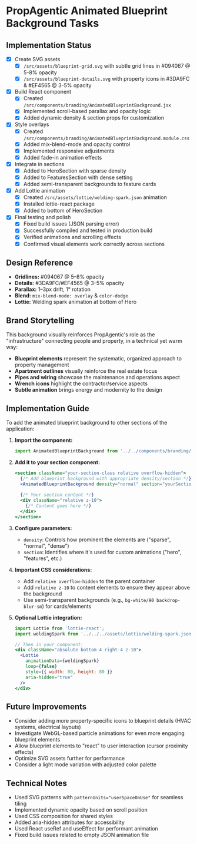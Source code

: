 # PropAgentic Animated Blueprint Background Tasks

## Implementation Status

- [x] Create SVG assets
  - [x] `/src/assets/blueprint-grid.svg` with subtle grid lines in #094067 @ 5-8% opacity
  - [x] `/src/assets/blueprint-details.svg` with property icons in #3DA9FC & #EF4565 @ 3-5% opacity

- [x] Build React component 
  - [x] Created `/src/components/branding/AnimatedBlueprintBackground.jsx`
  - [x] Implemented scroll-based parallax and opacity logic
  - [x] Added dynamic density & section props for customization

- [x] Style overlays
  - [x] Created `/src/components/branding/AnimatedBlueprintBackground.module.css`
  - [x] Added mix-blend-mode and opacity control
  - [x] Implemented responsive adjustments
  - [x] Added fade-in animation effects

- [x] Integrate in sections
  - [x] Added to HeroSection with sparse density
  - [x] Added to FeaturesSection with dense setting
  - [x] Added semi-transparent backgrounds to feature cards

- [x] Add Lottie animation
  - [x] Created `/src/assets/lottie/welding-spark.json` animation
  - [x] Installed lottie-react package
  - [x] Added to bottom of HeroSection

- [x] Final testing and polish
  - [x] Fixed build issues (JSON parsing error)
  - [x] Successfully compiled and tested in production build
  - [x] Verified animations and scrolling effects 
  - [x] Confirmed visual elements work correctly across sections

## Design Reference

- **Gridlines:** #094067 @ 5–8% opacity  
- **Details:** #3DA9FC/#EF4565 @ 3–5% opacity  
- **Parallax:** 1–3px drift, 1° rotation  
- **Blend:** `mix-blend-mode: overlay` & `color-dodge`  
- **Lottie:** Welding spark animation at bottom of Hero

## Brand Storytelling

This background visually reinforces PropAgentic's role as the "infrastructure" connecting people and property, in a technical yet warm way:

- **Blueprint elements** represent the systematic, organized approach to property management
- **Apartment outlines** visually reinforce the real estate focus
- **Pipes and wiring** showcase the maintenance and operations aspect
- **Wrench icons** highlight the contractor/service aspects
- **Subtle animation** brings energy and modernity to the design

## Implementation Guide

To add the animated blueprint background to other sections of the application:

1. **Import the component:**
   ```jsx
   import AnimatedBlueprintBackground from '../../components/branding/AnimatedBlueprintBackground';
   ```

2. **Add it to your section component:**
   ```jsx
   <section className="your-section-class relative overflow-hidden">
     {/* Add blueprint background with appropriate density/section */}
     <AnimatedBlueprintBackground density="normal" section="yourSection" />
     
     {/* Your section content */}
     <div className="relative z-10"> 
       {/* Content goes here */}
     </div>
   </section>
   ```

3. **Configure parameters:**
   - `density`: Controls how prominent the elements are ("sparse", "normal", "dense")
   - `section`: Identifies where it's used for custom animations ("hero", "features", etc.)

4. **Important CSS considerations:**
   - Add `relative overflow-hidden` to the parent container
   - Add `relative z-10` to content elements to ensure they appear above the background
   - Use semi-transparent backgrounds (e.g., `bg-white/90 backdrop-blur-sm`) for cards/elements

5. **Optional Lottie integration:**
   ```jsx
   import Lottie from 'lottie-react';
   import weldingSpark from '../../../assets/lottie/welding-spark.json';
   
   // Then in your component:
   <div className="absolute bottom-4 right-4 z-10">
     <Lottie 
       animationData={weldingSpark} 
       loop={false} 
       style={{ width: 80, height: 80 }}
       aria-hidden="true" 
     />
   </div>
   ```

## Future Improvements

- Consider adding more property-specific icons to blueprint details (HVAC systems, electrical layouts)
- Investigate WebGL-based particle animations for even more engaging blueprint elements
- Allow blueprint elements to "react" to user interaction (cursor proximity effects)
- Optimize SVG assets further for performance
- Consider a light mode variation with adjusted color palette

## Technical Notes

- Used SVG patterns with `patternUnits="userSpaceOnUse"` for seamless tiling
- Implemented dynamic opacity based on scroll position
- Used CSS composition for shared styles
- Added aria-hidden attributes for accessibility
- Used React useRef and useEffect for performant animation
- Fixed build issues related to empty JSON animation file 